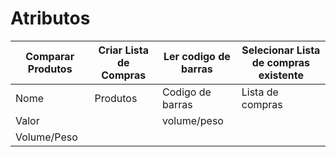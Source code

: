 # Atributos

|  Comparar Produtos |  Criar Lista de Compras |Ler codigo de barras |Selecionar Lista de compras existente|
|  ---- | ----- |----- |--|
|Nome|Produtos|Codigo de barras|Lista de compras|
|Valor||volume/peso|
|Volume/Peso|||